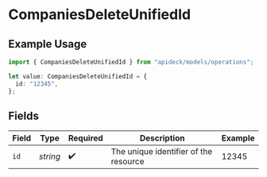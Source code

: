 # CompaniesDeleteUnifiedId

## Example Usage

```typescript
import { CompaniesDeleteUnifiedId } from "apideck/models/operations";

let value: CompaniesDeleteUnifiedId = {
  id: "12345",
};
```

## Fields

| Field                                 | Type                                  | Required                              | Description                           | Example                               |
| ------------------------------------- | ------------------------------------- | ------------------------------------- | ------------------------------------- | ------------------------------------- |
| `id`                                  | *string*                              | :heavy_check_mark:                    | The unique identifier of the resource | 12345                                 |